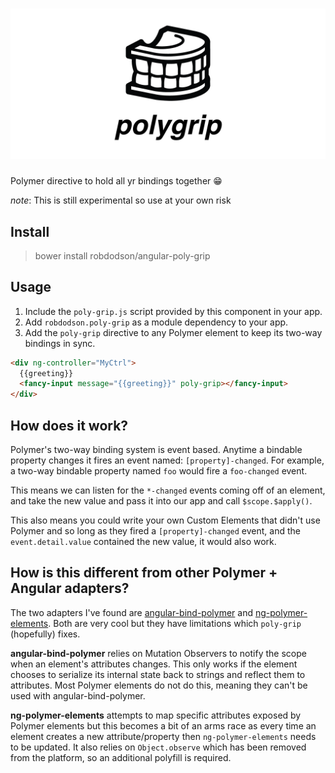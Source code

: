 # ![angular-poly-grip](media/header.png)

Polymer directive to hold all yr bindings together 😁

*note*: This is still experimental so use at your own risk

## Install

> bower install robdodson/angular-poly-grip

## Usage

1. Include the `poly-grip.js` script provided by this component in your app.
2. Add `robdodson.poly-grip` as a module dependency to your app.
3. Add the `poly-grip` directive to any Polymer element to keep its two-way
   bindings in sync.

```html
<div ng-controller="MyCtrl">
  {{greeting}}
  <fancy-input message="{{greeting}}" poly-grip></fancy-input>
</div>
```

## How does it work?

Polymer's two-way binding system is event based. Anytime a bindable property
changes it fires an event named: `[property]-changed`. For example, a two-way
bindable property named `foo` would fire a `foo-changed` event.

This means we can listen for the `*-changed` events coming off of an element,
and take the new value and pass it into our app and call `$scope.$apply()`.

This also means you could write your own Custom Elements that didn't use Polymer
and so long as they fired a `[property]-changed` event, and the
`event.detail.value` contained the new value, it would also work.

## How is this different from other Polymer + Angular adapters?

The two adapters I've found are [angular-bind-polymer](https://github.com/eee-c/angular-bind-polymer) and [ng-polymer-elements](https://gabiaxel.github.io/ng-polymer-elements/). Both are
very cool but they have limitations which `poly-grip` (hopefully) fixes.

**angular-bind-polymer** relies on Mutation Observers to notify the scope when an
element's attributes changes. This only works if the element chooses to serialize
its internal state back to strings and reflect them to attributes. Most Polymer
elements do not do this, meaning they can't be used with angular-bind-polymer.

**ng-polymer-elements** attempts to map specific attributes exposed by Polymer
elements but this becomes a bit of an arms race as every time an element creates
a new attribute/property then `ng-polymer-elements` needs to be updated.
It also relies on `Object.observe` which has been removed from the platform, so
an additional polyfill is required.

